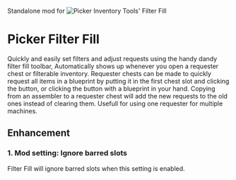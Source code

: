 Standalone mod for ![Picker Inventory Tools'](https://mods.factorio.com/mod/PickerInventoryTools) Filter Fill

# Picker Filter Fill

Quickly and easily set filters and adjust requests using the handy dandy filter fill toolbar, Automatically shows up whenever you open a requester chest or filterable inventory. Requester chests can be made to quickly request all items in a blueprint by putting it in the first chest slot and clicking the button, or clicking the button with a blueprint in your hand. Copying from an assembler to a requester chest will add the new requests to the old ones instead of clearing them. Usefull for using one requester for multiple machines.

## Enhancement

### 1. Mod setting: Ignore barred slots
Filter Fill will ignore barred slots when this setting is enabled.